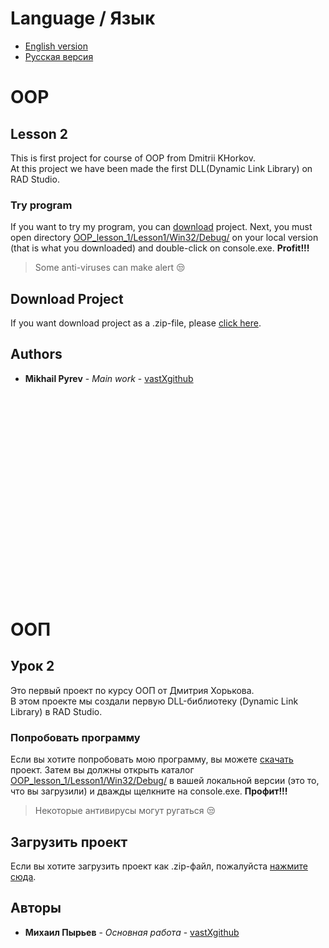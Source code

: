# Language / Язык
* [English version](https://github.com/vastXgithub/OOP_lesson_1/blob/master/README.md#oop)
* [Русская версия](https://github.com/vastXgithub/OOP_lesson_1/blob/master/README.md#%D0%BE%D0%BE%D0%BF)
# OOP
## Lesson 2
This is first project for course of OOP from Dmitrii KHorkov.<br />At this project we have been made the first DLL(Dynamic Link Library) on RAD Studio.
### Try program
If you want to try my program, you can [download](https://github.com/vastXgithub/OOP_lesson_1/archive/master.zip) project.
Next, you must open directory [OOP_lesson_1/Lesson1/Win32/Debug/](https://github.com/vastXgithub/OOP_lesson_1/tree/master/Lesson1/Win32/Debug) on your local version (that is what you downloaded) and double-click on console.exe. **Profit!!!**
> Some anti-viruses can make alert :unamused:
## Download Project
If you want download project as a .zip-file, please [click here](https://github.com/vastXgithub/OOP_lesson_1/archive/master.zip).
## Authors
* **Mikhail Pyrev** - *Main work* - [vastXgithub](https://github.com/vastXgithub)

<br />
<br />
<br />
<br />
<br />
<br />
<br />
<br />
<br />
<br />
<br />
<br />
<br />
<br />
<br />
<br />
<br />
<br />
<br />

# ООП
## Урок 2
Это первый проект по курсу ООП от Дмитрия Хорькова.<br />В этом проекте мы создали первую DLL-библиотеку (Dynamic Link Library) в RAD Studio.
### Попробовать программу
Если вы хотите попробовать мою программу, вы можете [скачать](https://github.com/vastXgithub/OOP_lesson_1/archive/master.zip) проект.
Затем вы должны открыть каталог [OOP_lesson_1/Lesson1/Win32/Debug/](https://github.com/vastXgithub/OOP_lesson_1/tree/master/Lesson1/Win32/Debug) в вашей локальной версии (это то, что вы загрузили) и дважды щелкните на console.exe. **Профит!!!**
> Некоторые антивирусы могут ругаться :unamused:
## Загрузить проект
Если вы хотите загрузить проект как .zip-файл, пожалуйста [нажмите сюда](https://github.com/vastXgithub/OOP_lesson_1/archive/master.zip).
## Авторы
* **Михаил Пырьев** - *Основная работа* - [vastXgithub](https://github.com/vastXgithub)
